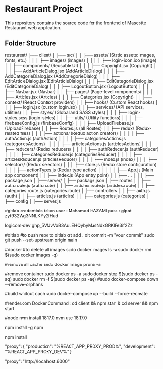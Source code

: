 # Restaurant Project
This repository contains the source code for the frontend of Mascotte Restaurant web application.
## Folder Structure
restaurent/
├── client/
│   ├── src/
│   │   ├── assets/                (Static assets: images, fonts, etc.)
│   │   │   ├── images/            (images)
│   │   │   │    ├── login-icon.ico (image) 
│   │   ├── components/            (Reusable UI)
│   │   │   ├── Copyright.jsx             (Copyright)
│   │   │   ├── AddArticleDialog.jsx      (AddArticleDialog)
│   │   │   ├── AddCategorieDialog.jsx    (AddCategorieDialog)
│   │   │   ├── EditArticleDialog.jsx     (EditArticleDialog)
│   │   │   ├── EditCategorieDialog.jsx   (EditCategorieDialog)
│   │   │   ├── LogoutButton.jsx          (LogoutButton)
│   │   │   ├── Navbar.jsx                (Navbar)
│   │   ├── pages/                 (Page-level components)
│   │   │   ├── Articles.jsx         (Articles)
│   │   │   ├── Categories.jsx       (Copyright)
│   │   ├── context/               (React Context providers)
│   │   ├── hooks/                 (Custom React hooks)
│   │   │   ├── login.jsx           (custom login.jsx)
│   │   ├── services/              (API services, utilities)
│   │   ├── styles/                (Global and SASS styles)
│   │   │   ├── login-styles.scss  (login-styles)
│   │   ├── utils/                 (Utility functions)
│   │   │   ├── firebaseConfig.js  (firebaseConfig)
│   │   │   ├── UploadFirebase.js  (UploadFirebase)
│   │   ├── Routes.js               (all Routes)
│   │   ├── redux/                  (Redux-related files)
│   │   │   ├── actions/            (Redux action creators)
│   │   │   │    ├── authAction.js          (authAction)
│   │   │   │    ├── categoriesActions.js   (categoriesActions)
│   │   │   │    ├── articlesActions.js     (articlesActions)
│   │   │   ├── reducers/                   (Redux reducers)
│   │   │   │    ├── authReducer.js         (authReducer)
│   │   │   │    ├── categoriesReducer.js   (categoriesReducer)
│   │   │   │    ├── articlesReducer.js     (articlesReducer)
│   │   │   │    ├── index.js         (index)
│   │   │   ├── selectors/          (Redux selectors)
│   │   │   ├── store.js            (Redux store configuration)
│   │   │   ├── actionTypes.js      (Redux type action)
│   │   │
│   │   ├── App.js                 (Main app component)
│   │   ├── index.js               (App entry point)
│   │   ├── ...
│   │
│   ├── package.json
│
├── server/
│   ├── package.json 
│   ├── routes
│   │    ├── auth.route.js          (auth.route)
│   │    ├── articles.route.js      (articles.route)
│   │    ├── categories.route.js      (categories.route)
│   ├── controllers
│   │    ├── auth.js                (auth)
│   │    ├── articles.js      (articles)
│   │    ├── categories.js      (categories)
│   ├── config
│   ├── server.js



#gitlab credentials token
user : Mohamed HAZAMI
pass : glpat-zyt932Wg3NNLKYy2fHud


logicom-dev
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
       

#gitlab
#to push repo to gitlab 
git add .
git commit -m "your commit"
sudo git push --set-upstream origin main 

#docker
#to delete all images 
sudo docker images ls -a
sudo docker rmi $(sudo docker images -q)

#remove all cache
sudo docker image prune -a

#remove container
sudo docker ps -a
sudo docker stop $(sudo docker ps -aq)
sudo docker rm -f $(sudo docker ps -aq)
#sudo docker-compose down --remove-orphans

#build whitout cach
sudo docker-compose up --build --force-recreate

#render.com
Docker Command : cd client && npm start & cd server && npm start

#node 
nvm install 18.17.0
nvm use 18.17.0

npm install -g npm

npm install




   "proxy": {
     "production": "%REACT_APP_PROXY_PROD%",
     "development": "%REACT_APP_PROXY_DEV%"
   }

  
   "proxy": "http://localhost:6000"
